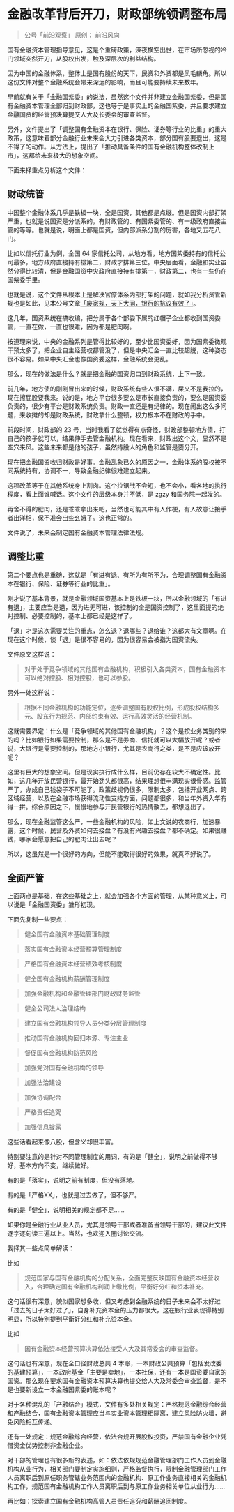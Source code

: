 # 金融改革背后开刀，财政部统领调整布局
> 公号「前沿观察」
> 原创： 前沿风向

国有金融资本管理指导意见，这是个重磅政策，深夜横空出世，在市场所忽视的冷门领域突然开刀，从股权出发，触及深层次的利益结构。

因为中国的金融体系，整体上是国有股份的天下，民资和外资都是凤毛麟角。所以这份文件对整个金融系统会带来深远的影响，而且可能要持续未来数年。

早前就有关于「金融国紫委」的说法，虽然这个文件并非建立金融国紫委，但是国有金融资本管理全部归到财政部，这也等于是事实上的金融国紫委，并且要求建立金融国资的经营预决算提交人大及长委会的审查监督。

另外，文件提出了「调整国有金融资本在银行、保险、证券等行业的比重」的重大政策，这意味着部分金融行业未来会大力引进各类资本，部分国有股要退出，这是不得了的动作。从方法上，提出了「推动具备条件的国有金融机构整体改制上市」，这都给未来极大的想象空间。 

下面来择重点分析这个文件：

## 财政统管

中国整个金融体系几乎是铁板一块，全是国资，其他都是点缀。但是国资内部打架严重，也就是说国资是分派系的，有财政管的、有国紫委管的、有一级政府直接主管的等等。也就是说，明面上都是国资，但内部派系分割的厉害，各地又五花八门。

比如以信托行业为例，全国 64 家信托公司，从地方看，地方国紫委持有的信托公司最多，地方政府直接持有排第二，财政才排第三位。中央层面看，金融和实业虽然分得比较清，但是金融国资中央政府直接持有排第一，财政第二，也有一些仍在国紫委手里。

也就是说，这个文件从根本上是解决官僚体系内部打架的问题，就如我分析资管新规也是如此，见本公号文章[「废家规，天下大同，银行的抗议有效了」](https://mp.weixin.qq.com/s?__biz=MjM5MDIzNjY4MA==&mid=2653202088&idx=1&sn=85e536e766d4b355e2458f8b5f694b02&chksm=bd97efcf8ae066d94fd8516faa9dd4eaf1e0c12bfab8d6a0eaf050f00d89c9a78175a53ebf78&scene=21#wechat_redirect)。

这几年，国资系统在搞收编，把分属于各个部委下属的红帽子企业都收到国资委管，一直在做，一直也很难，因为都是肥肉啊。

按道理来说，中央的金融系列是管得比较好的，至少比国资委好，因为国紫委微观干预太多了，把企业自主经营权都管没了，但是中央汇金一直比较超脱，这种姿态很不容易。如果中央汇金也像国资委这样，金融系统会更乱。

那么，现在的做法是什么？就是把金融的国资归口到财政系统，上下一致。

前几年，地方债的刚刚冒出来的时候，财政系统有些人很不满，屎又不是我拉的，现在擦屁股要我来。说的是，地方平台很多要么是市长直接负责的，要么是国资委负责的，很少有平台是财政系统负责。财政一直还是有纪律的。现在闹出这么多问题，来收摊的却是财政系统，财政拿什么整顿，权力根本不在财政的手中。

前段时间，财政部的 23 号，当时我看了就觉得有点奇怪，财政部整顿地方债，打自己的孩子就可以，结果伸手去管金融机构。现在看来，财政出这个文，显然不是空穴来风。这些未来都是他的孩子，虽然持股人的角色和监管是要分开。

现在把金融国资收归财政是好事。金融乱象已久的原因之一，金融体系的股权被不同系统持有，协调不一，导致金融纪律很难建立起来。

这项改革等于在其他系统身上割肉。这个拉锯战不会短，也不会小，看各地的执行程度，看上面谁喊话。这个文件的层级本身并不低，是 zgzy 和国务院一起发的。

再舍不得的肥肉，还是乖乖拿出来吧，当然也可能其中有人作梗，有人故意让接手者出洋相，保不准会出些幺蛾子。这也正常的。

文件说了，未来会制定国有金融资本管理法律法规。

## 调整比重

 第二个要点也是重磅，这就是「有进有退、有所为有所不为，合理调整国有金融资本在银行、保险、证券等行业的比重」。

刚才说了基本背景，就是金融领域国资基本上是铁板一块，所以金融领域的「有进有退」，主要应当是退，因为进无可进，该控制的全是国资控制了，这里面提的绝对控制、必要控制的，基本上都已经是这样了。

「退」才是这次需要关注的重点，怎么退？退哪些？退给谁？这都大有文章啊。在现在这个时候，谈「退」是很不容易的，因为很容易会被指为国资流失。

文件原文这样说：

> 对于处于竞争领域的其他国有金融机构，积极引入各类资本，国有金融资本可以绝对控股、相对控股，也可以参股。

另外一处这样说：

> 根据不同金融机构的功能定位，逐步调整国有股权比例，形成股权结构多元、股东行为规范、内部约束有效、运行高效灵活的经营机制。

 这就需要界定：什么是「竞争领域的其他国有金融机构」？这个是按业务类别的来的吗？比如银行如果需要控制，那么是不是券商、信托就可以大幅放开呢？或者说，大银行是需要控制的，那地方小银行，尤其是农商行之类，是不是应该放开呢？

这里有巨大的想象空间。但是现实执行成什么样，目前仍存在较大不确定性。比如，这几年开放民营银行，最开始劲头都很高，结果理想很丰满现实很骨感。监管严了，办成自己钱袋子不可能了。政策歧视仍很多，限制太多，包括开业网点、跨区域经营，以及在金融市场获得流动性支持方面，问题都很多，和当年外资入华有得一拼。综合原因之下，慢慢地参与开民营银行的热情散去，都想退出了。

那么，现在金融监管这么严，一些金融机构的风险，如上文说的农商行，加速暴露，这个时候，民营及外资如何去接盘？有没有兴趣去接盘？都不确定。如果很赚钱，哪家会愿意把自己的肥肉让出去呢？

所以，这虽然是一个很好的方向，但能不能取得很好的效果，就真不好说了。

## 全面严管

上面两点是基础，在这些基础之上，就会加强各个方面的管理，从某种意义上，可以说是「金融国资委」雏形初现。

下面先复制一些要点：

> 健全国有金融资本基础管理制度

> 落实国有金融资本经营预算管理制度

> 严格国有金融资本经营绩效考核制度

> 健全国有金融机构薪酬管理制度

> 加强金融机构和金融管理部门财政财务监管

> 健全公司法人治理结构

> 建立国有金融机构领导人员分类分层管理制度

> 推动国有金融机构回归本源、专注主业

> 督促国有金融机构防范风险

> 加强党对国有金融机构的领导

> 加强法治建设

> 加强协调配合

> 严格责任追究

> 加强信息披露

这些话看起来像八股，但含义却很丰富。

特别要注意的是针对不同管理制度的用词，有的是「健全」，说明之前做得不够好，基本方向不变，继续做好。

有的是「落实」，说明之前有制度，但没有落地。

有的是「严格XX」，也就是过去做了，但不够严。

有的是「健全」，说明相关的规定都不足……

如果你是金融行业从业人员，尤其是领导干部或者准备当领导干部的，建议此文件逐字逐句读三遍以上。当然，也欢迎入圈讨论交流。

我择其一些点简单解读：

比如

> 规范国家与国有金融机构的分配关系，全面完整反映国有金融资本经营收入，合理确定国有金融机构利润上缴比例，平衡好分红和资本补充。

这句话很有深意，貌似国家想多收，但又考虑到金融系统的日子未来会不太好过「过去的日子太好过了」，自身补充资本金的压力都很大，这在银行业表现得特别明显，所以特别提到平衡好分红和补充资本金。

比如

> 国有金融资本经营预算决算依法接受人大及其常委会的审查监督。

这句话也有深意，现在全口径财政总共 4 本账，一本财政公共预算「包括发改委的基建预算」，一本政府基金「主要是卖地」，一本社保，还有一本是国资委自家的国资。那么现在要求国有金融资本预算决算也提交给人大及常委会审查监督，是不是也要新设立一本金融国紫委的账本呢？

对于各种混乱的「产融结合」模式，文件有多处相关规定：严格规范金融综合经营和产融结合，国有金融资本管理应当与实业资本管理相隔离，建立风险防火墙，避免风险相互传递。

还有一处规定：规范金融综合经营，依法合规开展股权投资，严禁国有金融企业凭借资金优势控制非金融企业。

对干部的管理也有很多新的表述，如：依法依规规范金融管理部门工作人员到金融机构从业行为，相关部门要制定实施细则，严格监督执行，限制金融管理部门工作人员离职后到原任职务管辖业务范围内的金融机构、原工作业务直接相关的金融机构工作，规范国有金融机构工作人员离职后到与原工作业务相关单位从业行为…… 

再比如：探索建立国有金融机构高管人员责任追究和薪酬追回制度。
